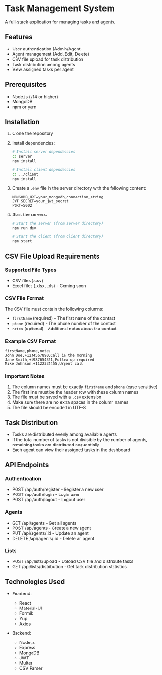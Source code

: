 # Task Management System

A full-stack application for managing tasks and agents.

## Features

- User authentication (Admin/Agent)
- Agent management (Add, Edit, Delete)
- CSV file upload for task distribution
- Task distribution among agents
- View assigned tasks per agent

## Prerequisites

- Node.js (v14 or higher)
- MongoDB
- npm or yarn

## Installation

1. Clone the repository
2. Install dependencies:
   ```bash
   # Install server dependencies
   cd server
   npm install

   # Install client dependencies
   cd ../client
   npm install
   ```

3. Create a `.env` file in the server directory with the following content:
   ```
   MONGODB_URI=your_mongodb_connection_string
   JWT_SECRET=your_jwt_secret
   PORT=5002
   ```

4. Start the servers:
   ```bash
   # Start the server (from server directory)
   npm run dev

   # Start the client (from client directory)
   npm start
   ```

## CSV File Upload Requirements

### Supported File Types
- CSV files (.csv)
- Excel files (.xlsx, .xls) - Coming soon

### CSV File Format
The CSV file must contain the following columns:
- `firstName` (required) - The first name of the contact
- `phone` (required) - The phone number of the contact
- `notes` (optional) - Additional notes about the contact

### Example CSV Format
```csv
firstName,phone,notes
John Doe,+1234567890,Call in the morning
Jane Smith,+1987654321,Follow up required
Mike Johnson,+1122334455,Urgent call
```

### Important Notes
1. The column names must be exactly `firstName` and `phone` (case sensitive)
2. The first line must be the header row with these column names
3. The file must be saved with a `.csv` extension
4. Make sure there are no extra spaces in the column names
5. The file should be encoded in UTF-8

## Task Distribution

- Tasks are distributed evenly among available agents
- If the total number of tasks is not divisible by the number of agents, remaining tasks are distributed sequentially
- Each agent can view their assigned tasks in the dashboard

## API Endpoints

### Authentication
- POST /api/auth/register - Register a new user
- POST /api/auth/login - Login user
- POST /api/auth/logout - Logout user

### Agents
- GET /api/agents - Get all agents
- POST /api/agents - Create a new agent
- PUT /api/agents/:id - Update an agent
- DELETE /api/agents/:id - Delete an agent

### Lists
- POST /api/lists/upload - Upload CSV file and distribute tasks
- GET /api/lists/distribution - Get task distribution statistics

## Technologies Used

- Frontend:
  - React
  - Material-UI
  - Formik
  - Yup
  - Axios

- Backend:
  - Node.js
  - Express
  - MongoDB
  - JWT
  - Multer
  - CSV Parser

